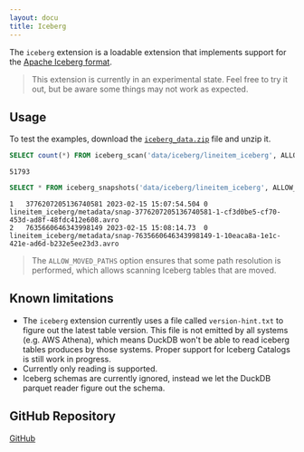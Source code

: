 ```yaml
---
layout: docu
title: Iceberg
---
```


The `iceberg` extension is a loadable extension that implements support for the [Apache Iceberg format](https://iceberg.apache.org/).

> This extension is currently in an experimental state. Feel free to try it out, but be aware some things may not work as expected.

## Usage

To test the examples, download the [`iceberg_data.zip`](/data/iceberg_data.zip) file and unzip it.

```sql
SELECT count(*) FROM iceberg_scan('data/iceberg/lineitem_iceberg', ALLOW_MOVED_PATHS=true);
```
```text
51793
```

```sql
SELECT * FROM iceberg_snapshots('data/iceberg/lineitem_iceberg', ALLOW_MOVED_PATHS=true);
```
```text
1	3776207205136740581	2023-02-15 15:07:54.504	0	lineitem_iceberg/metadata/snap-3776207205136740581-1-cf3d0be5-cf70-453d-ad8f-48fdc412e608.avro
2	7635660646343998149	2023-02-15 15:08:14.73	0	lineitem_iceberg/metadata/snap-7635660646343998149-1-10eaca8a-1e1c-421e-ad6d-b232e5ee23d3.avro
```

> The `ALLOW_MOVED_PATHS` option ensures that some path resolution is performed, which allows scanning Iceberg tables that are moved.

## Known limitations
- The `iceberg` extension currently uses a file called `version-hint.txt` to figure out the latest table version. This file is not emitted by all systems (e.g. AWS Athena), which means DuckDB won't be able to read iceberg tables produces by those systems. Proper support for Iceberg Catalogs is still work in progress.
- Currently only reading is supported.
- Iceberg schemas are currently ignored, instead we let the DuckDB parquet reader figure out the schema.
  
## GitHub Repository

[<span class="github">GitHub</span>](https://github.com/duckdblabs/duckdb_iceberg)

